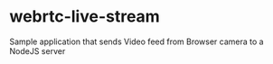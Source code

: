 # webrtc-live-stream
Sample application that sends Video feed from Browser camera to a NodeJS server
